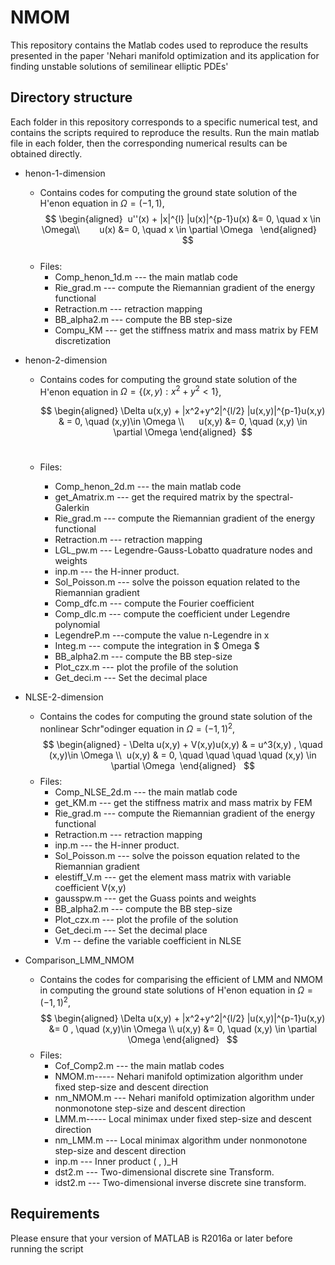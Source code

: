 # NMOM  
This repository contains the Matlab codes used to reproduce the results presented in the paper 'Nehari manifold optimization and its application for finding unstable solutions of semilinear elliptic PDEs'          
## Directory structure  
Each folder in this repository corresponds to a specific numerical test, and contains the scripts required to reproduce the results. Run the main matlab file in each folder, then the corresponding numerical results can be obtained directly.       
- henon-1-dimension  
  + Contains codes for computing the ground state solution of  the H\'enon equation in $\Omega = (-1,1) $,      
    $$
       \begin{aligned}  
        u''(x) + |x|^{l} |u(x)|^{p-1}u(x) &= 0, \quad x \in \Omega\\        
        u(x) &= 0,  \quad  x \in \partial \Omega   
       \end{aligned}        
    $$        
  + Files: 
    * Comp_henon_1d.m  --- the main matlab code  
    * Rie_grad.m --- compute the Riemannian gradient of the energy functional    
    * Retraction.m --- retraction mapping      
    * BB_alpha2.m --- compute the BB step-size  
    * Compu_KM --- get the stiffness matrix and mass matrix by FEM discretization      
 
- henon-2-dimension  
  + Contains codes for computing the ground state solution of the H\'enon equation in $\Omega = \{(x,y):x^2+y^2<1\}$,   
     
    $$
    \begin{aligned}
    \Delta u(x,y) + |x^2+y^2|^{l/2} |u(x,y)|^{p-1}u(x,y) & = 0, \quad (x,y)\in \Omega  \\      
    u(x,y) &= 0,  \quad  (x,y) \in \partial \Omega 
    \end{aligned}  
    $$      
  + Files:
    * Comp_henon_2d.m  --- the main matlab code  
    * get_Amatrix.m --- get the required matrix by the spectral-Galerkin  
    * Rie_grad.m --- compute the Riemannian gradient of the energy functional    
    * Retraction.m --- retraction mapping    
    * LGL_pw.m --- Legendre-Gauss-Lobatto quadrature nodes and weights  
    * inp.m --- the H-inner product.  
    * Sol_Poisson.m --- solve the poisson equation related to the Riemannian gradient
    * Comp_dfc.m --- compute the Fourier coefficient  
    * Comp_dlc.m --- compute the coefficient under Legendre polynomial   
    * LegendreP.m ---compute the value n-Legendre in x  
    * Integ.m --- compute the integration in $ Omega $  
    * BB_alpha2.m --- compute the BB step-size    
    * Plot_czx.m --- plot the profile of the solution  
    * Get_deci.m --- Set the decimal place  

- NLSE-2-dimension
  + Contains the codes for computing the ground state solution of  the nonlinear Schr\"odinger equation in $\Omega = (-1,1)^2$,
         $$ 
          \begin{aligned}
          - \Delta u(x,y) + V(x,y)u(x,y)  & = u^3(x,y) ,  \quad (x,y)\in \Omega \\  
           u(x,y) & = 0,  \quad \quad \quad \quad  (x,y) \in \partial \Omega 
          \end{aligned}   
         $$
  + Files:
    * Comp_NLSE_2d.m --- the main matlab code
    * get_KM.m --- get the stiffness matrix and mass matrix by FEM
    * Rie_grad.m --- compute the Riemannian gradient of the energy functional    
    * Retraction.m --- retraction mapping  
    * inp.m --- the H-inner product.
    * Sol_Poisson.m --- solve the poisson equation related to the Riemannian gradient  
    * elestiff_V.m --- get the element mass matrix with variable coefficient V(x,y)  
    * gausspw.m --- get the Guass points and weights  
    * BB_alpha2.m --- compute the BB step-size    
    * Plot_czx.m --- plot the profile of the solution  
    * Get_deci.m --- Set the decimal place  
    * V.m -- define the variable coefficient in NLSE   


- Comparison_LMM_NMOM
  + Contains the codes for comparising the efficient of LMM and NMOM in computing the ground state solutions of H\'enon equation in $\Omega = (-1,1)^2$, 
    $$ 
    \begin{aligned} \Delta u(x,y) + |x^2+y^2|^{l/2} |u(x,y)|^{p-1}u(x,y) &= 0 ,  \quad (x,y)\in \Omega \\
      u(x,y) &= 0,  \quad  (x,y) \in \partial \Omega 
    \end{aligned}   
    $$
  + Files:
    * Cof_Comp2.m --- the main matlab codes  
    * NMOM.m----- Nehari manifold optimization algorithm under fixed step-size and descent direction  
    * nm_NMOM.m --- Nehari manifold optimization algorithm under nonmonotone step-size and descent direction  
    * LMM.m----- Local minimax under fixed step-size and descent direction    
    * nm_LMM.m --- Local minimax algorithm under nonmonotone step-size and descent direction    
    * inp.m --- Inner product ( , )_H  
    * dst2.m --- Two-dimensional discrete sine Transform.            
    * idst2.m --- Two-dimensional inverse discrete sine transform.

## Requirements
Please ensure that your version of MATLAB is R2016a or later before running the script
